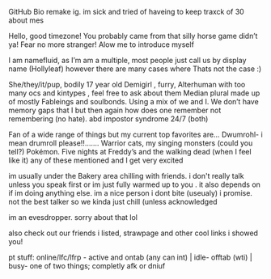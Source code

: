 GitHub Bio remake ig. im sick and tried of haveing to keep traxck of 30 about mes


Hello, good timezone! You probably came from that silly horse game didn’t ya!
Fear no more stranger! Alow me to introduce myself

I am namefluid, as I’m am a multiple, most people just call us by display name (Hollyleaf) however there are many cases where Thats not the case :)

She/they/it/pup, bodily 17 year old Demigirl , furry, Alterhuman with too many ocs and kintypes , feel free to ask about them
Median plural made up of mostly Fableings and soulbonds. Using a mix of we and I. We don’t have memory gaps that I but then again how does one remember not remembering (no hate). abd impostor syndrome 24/7 (both)

Fan of a wide range of things but my current top favorites are… Dwumrohl- i mean drumroll please!!……. Warrior cats, my singing monsters (could you tell?) Pokémon. Five nights at Freddy’s and the walking dead (when I feel like it) any of these mentioned and I get very excited



im usually under the Bakery area chilling with friends. i don't really talk unless you speak first or im just fully warmed up to you . it also depends on if im doing anything else. im a nice person i dont bite (useualy) i promise.  not the best talker so we kinda just chill (unless acknowledged

im an evesdropper. sorry about that lol


also check out our friends i listed, strawpage and other cool links i showed you!

pt stuff: online/lfc/lfrp -  active and ontab (any can int) | idle- offtab (wti) | busy- one of two things; completly afk or dniuf

